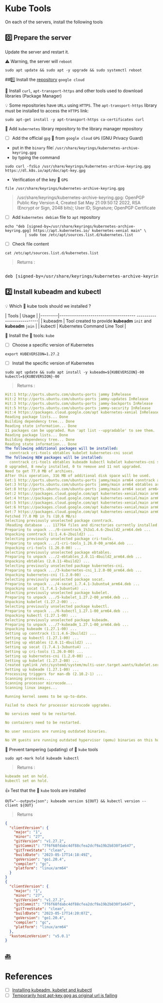 # Kube Tools

On each of the servers, install the following tools

## :zero: Prepare the server

Update the server and restart it.

:warning: Warning, the server will `reboot`

```
sudo apt update && sudo apt -y upgrade && sudo systemctl reboot
```

##:one: Install the [repository](https://kubernetes.io/docs/tasks/tools/install-kubectl-linux/#install-using-native-package-management) `google cloud`

:round_pushpin: Install `curl`, `apt-transport-https` and other tools used to download libraries (Package Manager)

:bulb: Some repositories have `URLs` using `HTTPS`. The `apt-transport-https` library must be installed to access the `HTTPS` link:

```
sudo apt-get install -y apt-transport-https ca-certificates curl
```

:round_pushpin: Add `kubernetes` library repository to the library manager repository

- [ ] Add the official `gpg` :key: from `google cloud` `GPG` (GNU Privacy Guard)
      
* put in the `binary` file:grey_exclamation: `/usr/share/keyrings/kubernetes-archive-keyring.gpg`
* by typing the command

```
sudo curl -fsSLo /usr/share/keyrings/kubernetes-archive-keyring.gpg https://dl.k8s.io/apt/doc/apt-key.gpg 
```

* Verification of the key :key: `GPG`

```
file /usr/share/keyrings/kubernetes-archive-keyring.gpg
```
> /usr/share/keyrings/kubernetes-archive-keyring.gpg: OpenPGP Public Key Version 4, Created Sat May 21 09:50:12 2022, RSA (Encrypt or Sign, 2048 bits); User ID; Signature; OpenPGP Certificate

- [ ] Add `kubernetes debian` file to `apt` repository

```
echo "deb [signed-by=/usr/share/keyrings/kubernetes-archive-keyring.gpg] https://apt.kubernetes.io/ kubernetes-xenial main" \
         | sudo tee /etc/apt/sources.list.d/kubernetes.list
```

- [ ] Check file content

```
cat /etc/apt/sources.list.d/kubernetes.list
```
> Returns :
<pre> 
deb [signed-by=/usr/share/keyrings/kubernetes-archive-keyring.gpg] https://apt.kubernetes.io/ kubernetes-xenial main
</pre>

## :two: Install **kubeadm** and **kubectl**

:bulb: Which :ice_cube: kube tools should we installed ?

| Tools   | Usage |
|---------|--------------------------------------- ---------------------------|
| kubeadm | Tool created to provide **kubeadm** `init` and **kubeadm** `join` |
| kubectl | Kubernetes Command Line Tool |

:round_pushpin: Install the :ice_cube: tools: `kube`

- [ ] Choose a specific version of Kubernetes

```
export KUBEVERSION=1.27.2
``` 

- [ ] Install the specific version of Kubernetes

```
sudo apt update && sudo apt install -y kubeadm=${KUBEVERSION}-00 kubectl=${KUBEVERSION}-00
```
> Returns :
```yaml
Hit:1 http://ports.ubuntu.com/ubuntu-ports jammy InRelease
Hit:2 http://ports.ubuntu.com/ubuntu-ports jammy-updates InRelease
Hit:3 http://ports.ubuntu.com/ubuntu-ports jammy-backports InRelease
Hit:5 http://ports.ubuntu.com/ubuntu-ports jammy-security InRelease
Hit:4 https://packages.cloud.google.com/apt kubernetes-xenial InRelease
Reading package lists... Done
Building dependency tree... Done
Reading state information... Done
11 packages can be upgraded. Run 'apt list --upgradable' to see them.
Reading package lists... Done
Building dependency tree... Done
Reading state information... Done
The following additional packages will be installed:
  conntrack cri-tools ebtables kubelet kubernetes-cni socat
The following NEW packages will be installed:
  conntrack cri-tools ebtables kubeadm kubectl kubelet kubernetes-cni socat
0 upgraded, 8 newly installed, 0 to remove and 11 not upgraded.
Need to get 77.0 MB of archives.
After this operation, 316 MB of additional disk space will be used.
Get:1 http://ports.ubuntu.com/ubuntu-ports jammy/main arm64 conntrack arm64 1:1.4.6-2build2 [32.4 kB]
Get:3 http://ports.ubuntu.com/ubuntu-ports jammy/main arm64 ebtables arm64 2.0.11-4build2 [85.4 kB]
Get:8 http://ports.ubuntu.com/ubuntu-ports jammy/main arm64 socat arm64 1.7.4.1-3ubuntu4 [348 kB]                 
Get:2 https://packages.cloud.google.com/apt kubernetes-xenial/main arm64 cri-tools arm64 1.26.0-00 [17.3 MB]
Get:4 https://packages.cloud.google.com/apt kubernetes-xenial/main arm64 kubernetes-cni arm64 1.2.0-00 [25.8 MB]
Get:5 https://packages.cloud.google.com/apt kubernetes-xenial/main arm64 kubelet arm64 1.27.2-00 [16.2 MB]
Get:6 https://packages.cloud.google.com/apt kubernetes-xenial/main arm64 kubectl arm64 1.27.1-00 [8751 kB]
Get:7 https://packages.cloud.google.com/apt kubernetes-xenial/main arm64 kubeadm arm64 1.27.1-00 [8483 kB]                                                           
Fetched 77.0 MB in 7s (10.6 MB/s)                                                                                                                                    
Selecting previously unselected package conntrack.
(Reading database ... 117764 files and directories currently installed.)
Preparing to unpack .../0-conntrack_1%3a1.4.6-2build2_arm64.deb ...
Unpacking conntrack (1:1.4.6-2build2) ...
Selecting previously unselected package cri-tools.
Preparing to unpack .../1-cri-tools_1.26.0-00_arm64.deb ...
Unpacking cri-tools (1.26.0-00) ...
Selecting previously unselected package ebtables.
Preparing to unpack .../2-ebtables_2.0.11-4build2_arm64.deb ...
Unpacking ebtables (2.0.11-4build2) ...
Selecting previously unselected package kubernetes-cni.
Preparing to unpack .../3-kubernetes-cni_1.2.0-00_arm64.deb ...
Unpacking kubernetes-cni (1.2.0-00) ...
Selecting previously unselected package socat.
Preparing to unpack .../4-socat_1.7.4.1-3ubuntu4_arm64.deb ...
Unpacking socat (1.7.4.1-3ubuntu4) ...
Selecting previously unselected package kubelet.
Preparing to unpack .../5-kubelet_1.27.2-00_arm64.deb ...
Unpacking kubelet (1.27.2-00) ...
Selecting previously unselected package kubectl.
Preparing to unpack .../6-kubectl_1.27.1-00_arm64.deb ...
Unpacking kubectl (1.27.1-00) ...
Selecting previously unselected package kubeadm.
Preparing to unpack .../7-kubeadm_1.27.1-00_arm64.deb ...
Unpacking kubeadm (1.27.1-00) ...
Setting up conntrack (1:1.4.6-2build2) ...
Setting up kubectl (1.27.1-00) ...
Setting up ebtables (2.0.11-4build2) ...
Setting up socat (1.7.4.1-3ubuntu4) ...
Setting up cri-tools (1.26.0-00) ...
Setting up kubernetes-cni (1.2.0-00) ...
Setting up kubelet (1.27.2-00) ...
Created symlink /etc/systemd/system/multi-user.target.wants/kubelet.service → /lib/systemd/system/kubelet.service.
Setting up kubeadm (1.27.1-00) ...
Processing triggers for man-db (2.10.2-1) ...
Scanning processes...                                                                                                                                                 
Scanning processor microcode...                                                                                                                                       
Scanning linux images...                                                                                                                                              

Running kernel seems to be up-to-date.

Failed to check for processor microcode upgrades.

No services need to be restarted.

No containers need to be restarted.

No user sessions are running outdated binaries.

No VM guests are running outdated hypervisor (qemu) binaries on this host.
```

:round_pushpin: Prevent tampering (updating) of :ice_cube: `kube` tools

```
sudo apt-mark hold kubeadm kubectl
```
> Returns :
```yaml
kubeadm set on hold.
kubectl set on hold.
```

:+1: Test that the :ice_cube: `kube` tools are installed

```
OUT="--output=json"; kubeadm version ${OUT} && kubectl version --client ${OUT}
```
> Returns
```json
{
  "clientVersion": {
    "major": "1",
    "minor": "27",
    "gitVersion": "v1.27.2",
    "gitCommit": "7f6f68fdabc4df88cfea2dcf9a19b2b830f1e647",
    "gitTreeState": "clean",
    "buildDate": "2023-05-17T14:18:49Z",
    "goVersion": "go1.20.4",
    "compiler": "gc",
    "platform": "linux/arm64"
  }
}
{
  "clientVersion": {
    "major": "1",
    "minor": "27",
    "gitVersion": "v1.27.2",
    "gitCommit": "7f6f68fdabc4df88cfea2dcf9a19b2b830f1e647",
    "gitTreeState": "clean",
    "buildDate": "2023-05-17T14:20:07Z",
    "goVersion": "go1.20.4",
    "compiler": "gc",
    "platform": "linux/arm64"
  },
  "kustomizeVersion": "v5.0.1"
}
```

## [:back:](../README.md#round_pushpin-installation-des-outils)

# References

- [ ] [Installing kubeadm, kubelet and kubectl](https://kubernetes.io/docs/setup/production-environment/tools/kubeadm/install-kubeadm/#installing-kubeadm-kubelet-and-kubectl)
- [ ] [Temporarily host apt-key.gpg as original url is failing](https://github.com/kubernetes/k8s.io/pull/4837)

